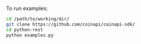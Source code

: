 To run examples:

```bash
cd /path/to/working/dir/
git clone https://github.com/coinapi/coinapi-sdk/
cd python-rest
python examples.py
```
